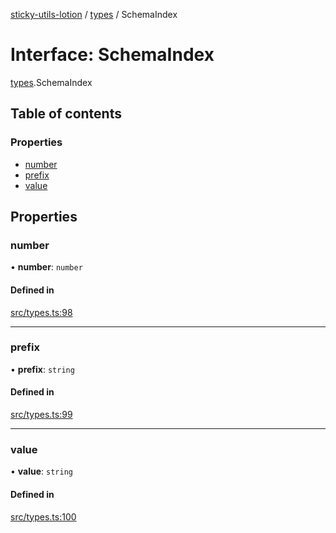 [sticky-utils-lotion](../README.md) / [types](../modules/types.md) / SchemaIndex

# Interface: SchemaIndex

[types](../modules/types.md).SchemaIndex

## Table of contents

### Properties

- [number](types.SchemaIndex.md#number)
- [prefix](types.SchemaIndex.md#prefix)
- [value](types.SchemaIndex.md#value)

## Properties

### number

• **number**: `number`

#### Defined in

[src/types.ts:98](https://github.com/sticky/sticky-utils-lotion/blob/0655f7a/src/types.ts#L98)

___

### prefix

• **prefix**: `string`

#### Defined in

[src/types.ts:99](https://github.com/sticky/sticky-utils-lotion/blob/0655f7a/src/types.ts#L99)

___

### value

• **value**: `string`

#### Defined in

[src/types.ts:100](https://github.com/sticky/sticky-utils-lotion/blob/0655f7a/src/types.ts#L100)
